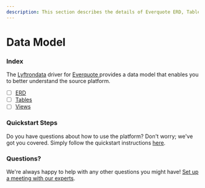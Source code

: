 ```yaml
---
description: This section describes the details of Everquote ERD, Tables, and Views.
---
```


# Data Model

### Index

The  [Lyftrondata](https://www.lyftrondata.com/) driver for [Everquote](https://www.lyftrondata.com/integration/everquote/)[ ](https://www.lyftrondata.com/integration/everquote/)provides a data model that enables you to better understand the source platform.

* [ ] [ERD](../../../marketing-analytics/everquote/data-model/erd.md)
* [ ] [Tables](../../../marketing-analytics/everquote/data-model/tables.md)
* [ ] [Views](../../../marketing-analytics/everquote/data-model/views.md)

### Quickstart Steps

Do you have questions about how to use the platform? Don't worry; we've got you covered. Simply follow the quickstart instructions [here](../../../../quickstart-steps.md).

### Questions? <a href="#questions" id="questions"></a>

We're always happy to help with any other questions you might have! [Set up a meeting with our experts](https://www.lyftrondata.com/book-a-meeting/).

